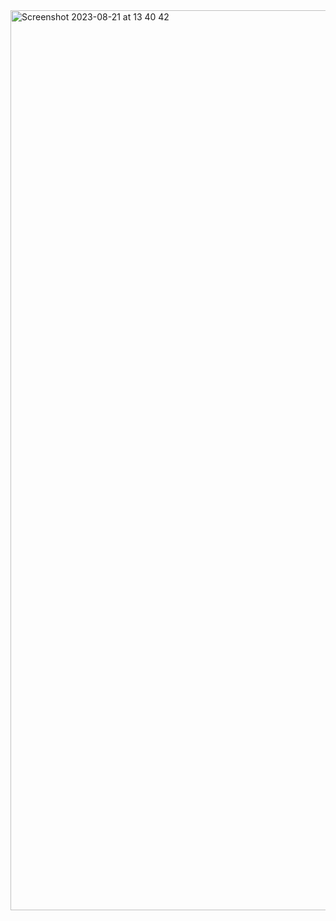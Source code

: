 <img width="1440" alt="Screenshot 2023-08-21 at 13 40 42" src="https://github.com/DavidAkabogu/davidakabogu.github.io/assets/23312032/96abf14d-7c38-47ad-85a8-ea7babe0f776">
